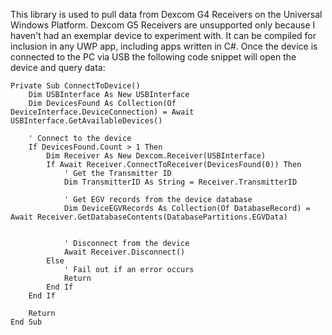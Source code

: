 This library is used to pull data from Dexcom G4 Receivers on the Universal Windows Platform. Dexcom G5 Receivers are unsupported only because I haven't had an exemplar device to experiment with. It can be compiled for inclusion in any UWP app, including apps written in C#. Once the device is connected to the PC via USB the following code snippet will open the device and query data:

```
Private Sub ConnectToDevice()
    Dim USBInterface As New USBInterface
    Dim DevicesFound As Collection(Of DeviceInterface.DeviceConnection) = Await USBInterface.GetAvailableDevices()

    ' Connect to the device
    If DevicesFound.Count > 1 Then
        Dim Receiver As New Dexcom.Receiver(USBInterface)
        If Await Receiver.ConnectToReceiver(DevicesFound(0)) Then
            ' Get the Transmitter ID
            Dim TransmitterID As String = Receiver.TransmitterID

            ' Get EGV records from the device database
            Dim DeviceEGVRecords As Collection(Of DatabaseRecord) = Await Receiver.GetDatabaseContents(DatabasePartitions.EGVData)


            ' Disconnect from the device
            Await Receiver.Disconnect()       
        Else
            ' Fail out if an error occurs
            Return
        End If
    End If

    Return
End Sub
```
